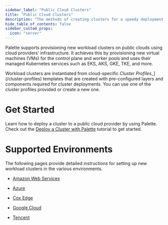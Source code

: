 ```yaml
---
sidebar_label: "Public Cloud Clusters"
title: "Public Cloud Clusters"
description: "The methods of creating clusters for a speedy deployment on any CSP"
hide_table_of_contents: false
sidebar_custom_props: 
  icon: "server"
---
```


Palette supports provisioning new workload clusters on public clouds using cloud providers' infrastructure. It achieves this by provisioning new virtual machines (VMs) for the control plane and worker pools and uses their managed Kubernetes services such as EKS, AKS, GKE, TKE, and more. 

Workload clusters are instantiated from cloud-specific _Cluster Profiles__](/cluster-profiles) templates that are created with pre-configured layers and components required for cluster deployments. You can use one of the cluster profiles provided or create a new one.

# Get Started

Learn how to deploy a cluster to a public cloud provider by using Palette. Check out the [Deploy a Cluster with Palette](/clusters/public-cloud/deploy-k8s-cluster) tutorial to get started.


# Supported Environments

The following pages provide detailed instructions for setting up new workload clusters in the various environments.

* [Amazon Web Services](/clusters/public-cloud/aws)

* [Azure](/clusters/public-cloud/azure)

* [Cox Edge](/clusters/public-cloud/cox-edge)

* [Google Cloud](/clusters/public-cloud/gcp)

* [Tencent](/clusters/public-cloud/tke)

